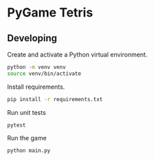 # PyGame Tetris

## Developing

Create and activate a Python virtual environment.

```sh
python -m venv venv
source venv/bin/activate
```

Install requirements.

```sh
pip install -r requirements.txt
```

Run unit tests

```
pytest
```

Run the game

```
python main.py
```
